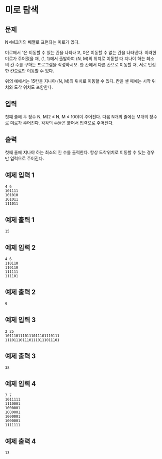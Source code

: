 # 미로 탐색

## 문제

N×M크기의 배열로 표현되는 미로가 있다.

미로에서 1은 이동할 수 있는 칸을 나타내고, 0은 이동할 수 없는 칸을 나타낸다. 이러한 미로가 주어졌을 때, (1, 1)에서 출발하여 (N, M)의 위치로 이동할 때 지나야 하는 최소의 칸 수를 구하는 프로그램을 작성하시오. 한 칸에서 다른 칸으로 이동할 때, 서로 인접한 칸으로만 이동할 수 있다.

위의 예에서는 15칸을 지나야 (N, M)의 위치로 이동할 수 있다. 칸을 셀 때에는 시작 위치와 도착 위치도 포함한다.

## 입력
첫째 줄에 두 정수 N, M(2 ≤ N, M ≤ 100)이 주어진다. 다음 N개의 줄에는 M개의 정수로 미로가 주어진다. 각각의 수들은 붙어서 입력으로 주어진다.

## 출력
첫째 줄에 지나야 하는 최소의 칸 수를 출력한다. 항상 도착위치로 이동할 수 있는 경우만 입력으로 주어진다.

## 예제 입력 1
```
4 6
101111
101010
101011
111011
```

## 예제 출력 1
```
15
```

## 예제 입력 2
```
4 6
110110
110110
111111
111101
```

## 예제 출력 2
```
9
```

## 예제 입력 3
```
2 25
1011101110111011101110111
1110111011101110111011101
```

## 예제 출력 3
```
38
```

## 예제 입력 4
```
7 7
1011111
1110001
1000001
1000001
1000001
1000001
1111111
```

## 예제 출력 4
```
13
```